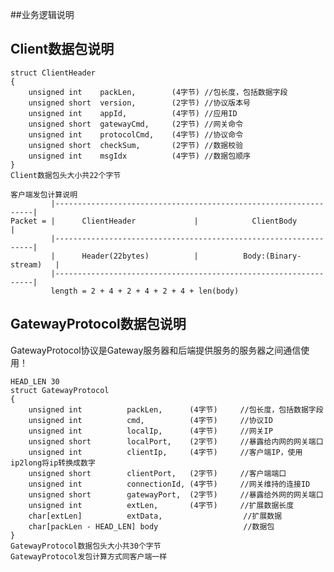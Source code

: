 ##业务逻辑说明
## Client数据包说明 ##

    struct ClientHeader
    {
        unsigned int    packLen,        (4字节) //包长度，包括数据字段
        unsigned short  version,        (2字节) //协议版本号
        unsigned int    appId,          (4字节) //应用ID 
        unsigned short  gatewayCmd,     (2字节) //网关命令
        unsigned int    protocolCmd,    (4字节) //协议命令
        unsigned short  checkSum,       (2字节) //数据校验
        unsigned int    msgIdx          (4字节) //数据包顺序
    }
    Client数据包头大小共22个字节
    
    客户端发包计算说明
             |-----------------------------------------------------------------|
    Packet = |      ClientHeader             |            ClientBody           |
             |-----------------------------------------------------------------|
             |      Header(22bytes)          |          Body:(Binary-stream)   |
             |-----------------------------------------------------------------|
             length = 2 + 4 + 2 + 4 + 2 + 4 + len(body)
## GatewayProtocol数据包说明 ##
GatewayProtocol协议是Gateway服务器和后端提供服务的服务器之间通信使用！

    HEAD_LEN 30
    struct GatewayProtocol
    {
        unsigned int          packLen,      (4字节)     //包长度，包括数据字段
        unsigned int          cmd,          (4字节)     //协议ID
        unsigned int          localIp,      (4字节)     //网关IP
        unsigned short        localPort,    (2字节)     //暴露给内网的网关端口
        unsigned int          clientIp,     (4字节)     //客户端IP，使用ip2long将ip转换成数字
        unsigned short        clientPort,   (2字节)     //客户端端口
        unsigned int          connectionId, (4字节)     //网关维持的连接ID
        unsigned short        gatewayPort,  (2字节)     //暴露给外网的网关端口
        unsigned int          extLen,       (4字节)     //扩展数据长度
        char[extLen]          extData,                  //扩展数据
        char[packLen - HEAD_LEN] body                   //数据包
    }
    GatewayProtocol数据包头大小共30个字节
    GatewayProtocol发包计算方式同客户端一样

    
    
    
